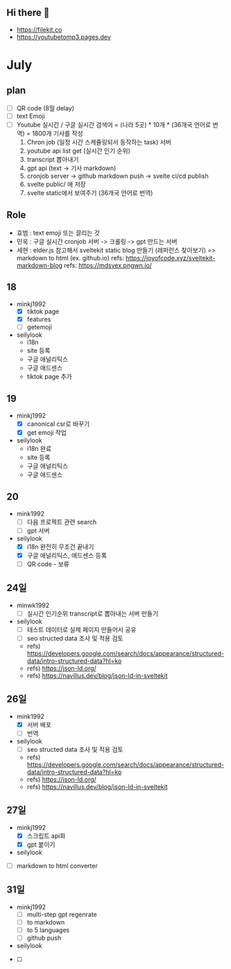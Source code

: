  ## Hi there 👋

- https://filekit.co
- https://youtubetomp3.pages.dev

# July
## plan
- [ ] QR code (8월 delay)
- [ ] text Emoji
- [ ] Youtube 실시간 / 구글 실시간 검색어 = (나라 5곳) * 10개 * (36개국 언어로 번역) = 1800개 기사를 작성
  1. Chron job (일정 시간 스케쥴링되서 동작하는 task) 서버
    1. youtube api list get (실시간 인기 순위)
    2. transcript 뽑아내기
    3. gpt api (text -> 기사 markdown)
    4. cronjob server -> github markdown push -> svelte ci/cd publish
    5. svelte public/ 에 저장
    6. svelte static에서 보여주기 (36개국 언어로 번역)


## Role
- 효범 : text emoji 또는 끌리는 것
- 민욱 : 구글 실시간 cronjob 서버 -> 크롤링 -> gpt 만드는 서버 
- 세현 : elder.js 참고해서 sveltekit static blog 만들기 (레퍼런스 찾아보기) => markdown to html (ex. github.io)
  refs: https://joyofcode.xyz/sveltekit-markdown-blog
  refs: https://mdsvex.pngwn.io/
  

## 18
- minkj1992
  - [x] tiktok page
  - [x] features
  - [ ] getemoji
- seilylook
  - i18n
  - site 등록
  - 구글 애널리틱스
  - 구글 애드센스
  - tiktok page 추가
## 19
- minkj1992
  - [x] canonical csr로 바꾸기
  - [x] get emoji 작업
- seilylook
  - i18n 완료
  - site 등록
  - 구글 애널리틱스
  - 구글 애드센스
## 20
- mink1992
  - [ ] 다음 프로젝트 관련 search
  - [ ] gpt 서버
- seilylook
  - [x] i18n 완전히 무조건 끝내기
  - [x] 구글 애널리틱스, 애드센스 등록
  - [ ] QR code - 보류
## 24일
- minwk1992
  - [ ] 실시간 인기순위 transcript로 뽑아내는 서버 만들기
- seilylook
  - [ ] 테스트 데이터로 실제 페이지 만들어서 공유
  - [ ] seo structed data 조사 및 적용 검토
  - refs) https://developers.google.com/search/docs/appearance/structured-data/intro-structured-data?hl=ko
  - refs) https://json-ld.org/
  - refs) https://navillus.dev/blog/json-ld-in-sveltekit
## 26일
- mink1992
  - [x] 서버 배포
  - [ ] 번역
- seilylook
  - [ ] seo structed data 조사 및 적용 검토
  - refs) https://developers.google.com/search/docs/appearance/structured-data/intro-structured-data?hl=ko
  - refs) https://json-ld.org/
  - refs) https://navillus.dev/blog/json-ld-in-sveltekit
 
## 27일
- minkj1992
  - [x] 스크립트 api화
  - [x] gpt 붙이기
 - seilylook
  - [ ] markdown to html converter
## 31일
- minkj1992
  - [ ] multi-step gpt regenrate
  - [ ] to markdown
  - [ ] to 5 languages
  - [ ] github push
 - seilylook
  - [ ] 
